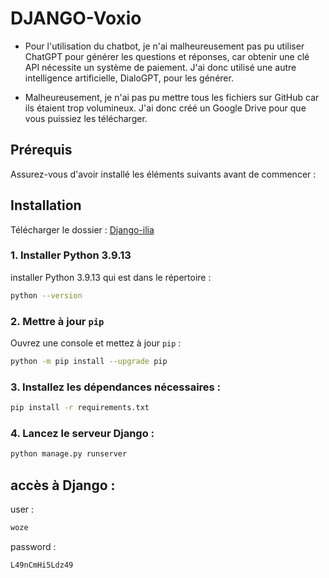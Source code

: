 # DJANGO-Voxio

- Pour l'utilisation du chatbot, je n'ai malheureusement pas pu utiliser ChatGPT pour générer les questions et réponses, car obtenir une clé API nécessite un système de paiement. J'ai donc utilisé une autre intelligence artificielle, DialoGPT, pour les générer.

- Malheureusement, je n'ai pas pu mettre tous les fichiers sur GitHub car ils étaient trop volumineux. J'ai donc créé un Google Drive pour que vous puissiez les télécharger.

## Prérequis

Assurez-vous d'avoir installé les éléments suivants avant de commencer :

## Installation

Télécharger le dossier :  [Django-ilia](https://drive.google.com/drive/folders/1KfRmgK7AUBBkavrKnk_07WmmfLH6K0xS?usp=sharing)

### 1. Installer Python 3.9.13

installer Python 3.9.13 qui est dans le répertoire  :

```bash
python --version
```
### 2. Mettre à jour `pip`

Ouvrez une console et mettez à jour `pip` :
```bash
python -m pip install --upgrade pip
```
### 3. Installez les dépendances nécessaires : 
```bash
pip install -r requirements.txt
```
### 4. Lancez le serveur Django  :
```bash
python manage.py runserver
```

## accès à Django  : 

user : 
```bash 
woze
```
password : 
```bash 
L49nCmHi5Ldz49
```



